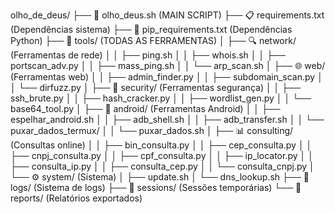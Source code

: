 olho_de_deus/
├── 🚀 olho_deus.sh                 (MAIN SCRIPT)
├── 📋 requirements.txt             (Dependências sistema)
├── 🔧 pip_requirements.txt         (Dependências Python)
├── 📁 tools/                       (TODAS AS FERRAMENTAS)
│   ├── 🔍 network/                 (Ferramentas de rede)
│   │   ├── ping.sh
│   │   ├── whois.sh
│   │   ├── portscan_adv.py
│   │   ├── mass_ping.sh
│   │   └── arp_scan.sh
│   ├── 🌐 web/                     (Ferramentas web)
│   │   ├── admin_finder.py
│   │   ├── subdomain_scan.py
│   │   └── dirfuzz.py
│   ├── 🔐 security/                (Ferramentas segurança)
│   │   ├── ssh_brute.py
│   │   ├── hash_cracker.py
│   │   ├── wordlist_gen.py
│   │   └── base64_tool.py
│   ├── 📱 android/                 (Ferramentas Android)
│   │   ├── espelhar_android.sh
│   │   ├── adb_shell.sh
│   │   ├── adb_transfer.sh
│   │   └── puxar_dados_termux/
│   │       └── puxar_dados.sh
│   ├── 📊 consulting/              (Consultas online)
│   │   ├── bin_consulta.py
│   │   ├── cep_consulta.py
│   │   ├── cnpj_consulta.py
│   │   ├── cpf_consulta.py
│   │   ├── ip_locator.py
│   │   ├── consulta_ip.py
│   │   ├── consulta_cep.py
│   │   └── consulta_cnpj.py
│   └── ⚙️ system/                  (Sistema)
│       ├── update.sh
│       └── dns_lookup.sh
├── 📁 logs/                        (Sistema de logs)
├── 📁 sessions/                    (Sessões temporárias)
└── 📁 reports/                     (Relatórios exportados)
